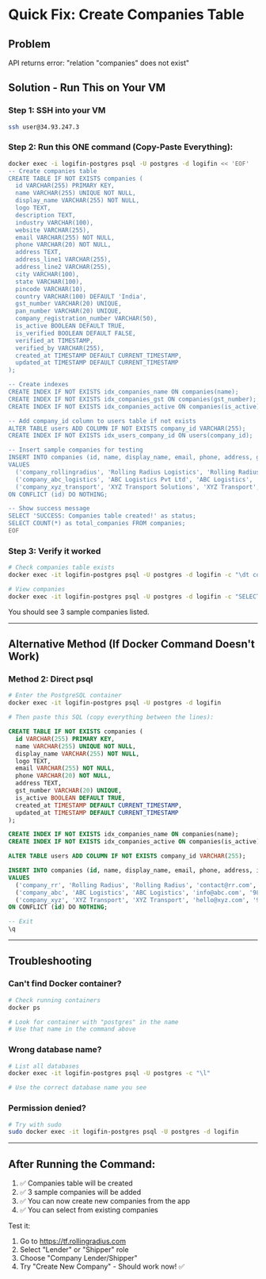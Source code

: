# Quick Fix: Create Companies Table

## Problem
API returns error: "relation \"companies\" does not exist"

## Solution - Run This on Your VM

### Step 1: SSH into your VM
```bash
ssh user@34.93.247.3
```

### Step 2: Run this ONE command (Copy-Paste Everything):

```bash
docker exec -i logifin-postgres psql -U postgres -d logifin << 'EOF'
-- Create companies table
CREATE TABLE IF NOT EXISTS companies (
  id VARCHAR(255) PRIMARY KEY,
  name VARCHAR(255) UNIQUE NOT NULL,
  display_name VARCHAR(255) NOT NULL,
  logo TEXT,
  description TEXT,
  industry VARCHAR(100),
  website VARCHAR(255),
  email VARCHAR(255) NOT NULL,
  phone VARCHAR(20) NOT NULL,
  address TEXT,
  address_line1 VARCHAR(255),
  address_line2 VARCHAR(255),
  city VARCHAR(100),
  state VARCHAR(100),
  pincode VARCHAR(10),
  country VARCHAR(100) DEFAULT 'India',
  gst_number VARCHAR(20) UNIQUE,
  pan_number VARCHAR(20) UNIQUE,
  company_registration_number VARCHAR(50),
  is_active BOOLEAN DEFAULT TRUE,
  is_verified BOOLEAN DEFAULT FALSE,
  verified_at TIMESTAMP,
  verified_by VARCHAR(255),
  created_at TIMESTAMP DEFAULT CURRENT_TIMESTAMP,
  updated_at TIMESTAMP DEFAULT CURRENT_TIMESTAMP
);

-- Create indexes
CREATE INDEX IF NOT EXISTS idx_companies_name ON companies(name);
CREATE INDEX IF NOT EXISTS idx_companies_gst ON companies(gst_number);
CREATE INDEX IF NOT EXISTS idx_companies_active ON companies(is_active);

-- Add company_id column to users table if not exists
ALTER TABLE users ADD COLUMN IF NOT EXISTS company_id VARCHAR(255);
CREATE INDEX IF NOT EXISTS idx_users_company_id ON users(company_id);

-- Insert sample companies for testing
INSERT INTO companies (id, name, display_name, email, phone, address, gst_number, is_active, created_at)
VALUES
  ('company_rollingradius', 'Rolling Radius Logistics', 'Rolling Radius', 'contact@rollingradius.com', '9876543210', 'Mumbai, Maharashtra', '27AABCU9603R1ZX', TRUE, NOW()),
  ('company_abc_logistics', 'ABC Logistics Pvt Ltd', 'ABC Logistics', 'info@abclogistics.com', '9876543211', 'Delhi, NCR', '07AABCU9603R1ZY', TRUE, NOW()),
  ('company_xyz_transport', 'XYZ Transport Solutions', 'XYZ Transport', 'hello@xyztransport.com', '9876543212', 'Bangalore, Karnataka', '29AABCU9603R1ZZ', TRUE, NOW())
ON CONFLICT (id) DO NOTHING;

-- Show success message
SELECT 'SUCCESS: Companies table created!' as status;
SELECT COUNT(*) as total_companies FROM companies;
EOF
```

### Step 3: Verify it worked

```bash
# Check companies table exists
docker exec -it logifin-postgres psql -U postgres -d logifin -c "\dt companies"

# View companies
docker exec -it logifin-postgres psql -U postgres -d logifin -c "SELECT id, name, display_name FROM companies;"
```

You should see 3 sample companies listed.

---

## Alternative Method (If Docker Command Doesn't Work)

### Method 2: Direct psql

```bash
# Enter the PostgreSQL container
docker exec -it logifin-postgres psql -U postgres -d logifin

# Then paste this SQL (copy everything between the lines):
```

```sql
CREATE TABLE IF NOT EXISTS companies (
  id VARCHAR(255) PRIMARY KEY,
  name VARCHAR(255) UNIQUE NOT NULL,
  display_name VARCHAR(255) NOT NULL,
  logo TEXT,
  email VARCHAR(255) NOT NULL,
  phone VARCHAR(20) NOT NULL,
  address TEXT,
  gst_number VARCHAR(20) UNIQUE,
  is_active BOOLEAN DEFAULT TRUE,
  created_at TIMESTAMP DEFAULT CURRENT_TIMESTAMP,
  updated_at TIMESTAMP DEFAULT CURRENT_TIMESTAMP
);

CREATE INDEX IF NOT EXISTS idx_companies_name ON companies(name);
CREATE INDEX IF NOT EXISTS idx_companies_active ON companies(is_active);

ALTER TABLE users ADD COLUMN IF NOT EXISTS company_id VARCHAR(255);

INSERT INTO companies (id, name, display_name, email, phone, address, is_active)
VALUES
  ('company_rr', 'Rolling Radius', 'Rolling Radius', 'contact@rr.com', '9876543210', 'Mumbai', TRUE),
  ('company_abc', 'ABC Logistics', 'ABC Logistics', 'info@abc.com', '9876543211', 'Delhi', TRUE),
  ('company_xyz', 'XYZ Transport', 'XYZ Transport', 'hello@xyz.com', '9876543212', 'Bangalore', TRUE)
ON CONFLICT (id) DO NOTHING;

-- Exit
\q
```

---

## Troubleshooting

### Can't find Docker container?

```bash
# Check running containers
docker ps

# Look for container with "postgres" in the name
# Use that name in the command above
```

### Wrong database name?

```bash
# List all databases
docker exec -it logifin-postgres psql -U postgres -c "\l"

# Use the correct database name you see
```

### Permission denied?

```bash
# Try with sudo
sudo docker exec -it logifin-postgres psql -U postgres -d logifin
```

---

## After Running the Command:

1. ✅ Companies table will be created
2. ✅ 3 sample companies will be added
3. ✅ You can now create new companies from the app
4. ✅ You can select from existing companies

Test it:
1. Go to https://tf.rollingradius.com
2. Select "Lender" or "Shipper" role
3. Choose "Company Lender/Shipper"
4. Try "Create New Company" - Should work now! ✅
